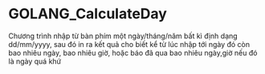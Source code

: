 # GOLANG_CalculateDay
Chương trình nhập từ bàn phím một ngày/tháng/năm bất kì định dạng dd/mm/yyyy, sau đó in ra kết quả cho biết kể từ lúc nhập tới ngày đó còn bao nhiêu ngày, bao nhiêu giờ, hoặc báo đã qua bao nhiêu ngày,giờ nếu đó là ngày quá khứ
